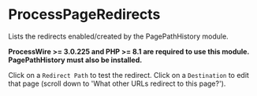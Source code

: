 # ProcessPageRedirects

Lists the redirects enabled/created by the PagePathHistory module.

**ProcessWire >= 3.0.225 and PHP >= 8.1 are required to use this module. PagePathHistory must also be installed.**

Click on a `Redirect Path` to test the redirect.
Click on a `Destination` to edit that page (scroll down to 'What other URLs redirect to this page?').
